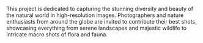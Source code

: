 This project is dedicated to capturing the stunning diversity and beauty of the natural world in high-resolution images. Photographers and nature enthusiasts from around the globe are invited to contribute their best shots, showcasing everything from serene landscapes and majestic wildlife to intricate macro shots of flora and fauna.
